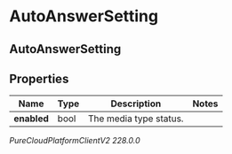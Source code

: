 # AutoAnswerSetting

## AutoAnswerSetting

## Properties

|Name | Type | Description | Notes|
|------------ | ------------- | ------------- | -------------|
| **enabled** | bool | The media type status. | |



_PureCloudPlatformClientV2 228.0.0_
